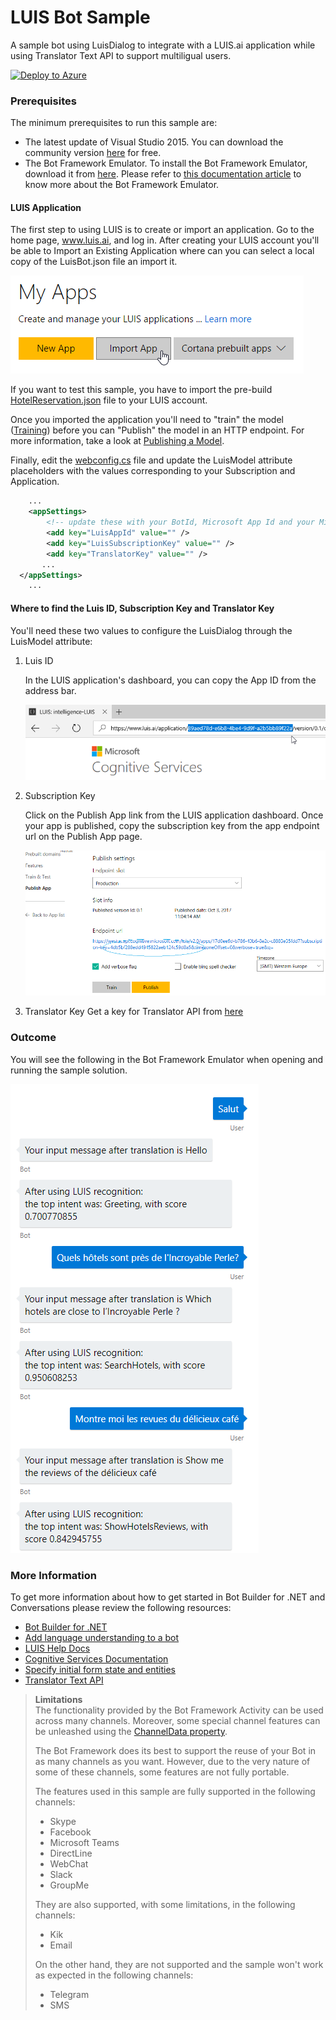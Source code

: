 # LUIS Bot Sample

A sample bot using LuisDialog to integrate with a LUIS.ai application while using Translator Text API to support multiligual users.

[![Deploy to Azure][Deploy Button]][Deploy CSharp/LUIS]

[Deploy Button]: https://azuredeploy.net/deploybutton.png
[Deploy CSharp/LUIS]: https://azuredeploy.net

### Prerequisites

The minimum prerequisites to run this sample are:
* The latest update of Visual Studio 2015. You can download the community version [here](http://www.visualstudio.com) for free.
* The Bot Framework Emulator. To install the Bot Framework Emulator, download it from [here](https://emulator.botframework.com/). Please refer to [this documentation article](https://github.com/microsoft/botframework-emulator/wiki/Getting-Started) to know more about the Bot Framework Emulator.


#### LUIS Application

The first step to using LUIS is to create or import an application. Go to the home page, www.luis.ai, and log in. After creating your LUIS account you'll be able to Import an Existing Application where can you can select a local copy of the LuisBot.json file an import it.

![Import an Existing Application](images/prereqs-import.png)

If you want to test this sample, you have to import the pre-build [HotelReservation.json](Dialogs/HotelReservation/Resources/HotelReservation.json) file to your LUIS account.

Once you imported the application you'll need to "train" the model ([Training](https://docs.microsoft.com/en-us/azure/cognitive-services/luis/train-test)) before you can "Publish" the model in an HTTP endpoint. For more information, take a look at [Publishing a Model](https://docs.microsoft.com/en-us/azure/cognitive-services/luis/publishapp).

Finally, edit the [webconfig.cs](web.config) file and update the LuisModel attribute placeholders with the values corresponding to your Subscription and Application.


````XML
    ...
    <appSettings>
        <!-- update these with your BotId, Microsoft App Id and your Microsoft App Password-->
        <add key="LuisAppId" value="" />
        <add key="LuisSubscriptionKey" value="" />
    	<add key="TranslatorKey" value="" />
       ...
  </appSettings>
    ...
````

#### Where to find the Luis ID, Subscription Key and Translator Key

You'll need these two values to configure the LuisDialog through the LuisModel attribute:

1. Luis ID

    In the LUIS application's dashboard, you can copy the App ID from the address bar.
    
    ![App Settings](images/prereqs-appid.png)
    
2. Subscription Key

    Click on the Publish App link from the LUIS application dashboard.  Once your app is published, copy the subscription key from the app endpoint url on the Publish App page.
    
    ![Programmatic API Key](images/prereqs-apikey.png)
    
3. Translator Key
    Get a key for Translator API from [here](https://azure.microsoft.com/en-us/services/cognitive-services/translator-text-api/)

### Outcome

You will see the following in the Bot Framework Emulator when opening and running the sample solution.

![Sample Outcome](images/outcome.png)

### More Information

To get more information about how to get started in Bot Builder for .NET and Conversations please review the following resources:
* [Bot Builder for .NET](https://docs.microsoft.com/en-us/bot-framework/dotnet/)
* [Add language understanding to a bot](https://docs.botframework.com/en-us/node/builder/guides/understanding-natural-language/)
* [LUIS Help Docs](https://docs.microsoft.com/en-us/azure/cognitive-services/LUIS/Home)
* [Cognitive Services Documentation](https://docs.microsoft.com/en-us/azure/#pivot=products&panel=cognitive)
* [Specify initial form state and entities](https://docs.microsoft.com/en-us/bot-framework/dotnet/bot-builder-dotnet-formflow-advanced#specify-initial-form-state-and-entities)
* [Translator Text API](https://azure.microsoft.com/en-us/services/cognitive-services/translator-text-api/)

> **Limitations**  
> The functionality provided by the Bot Framework Activity can be used across many channels. Moreover, some special channel features can be unleashed using the [ChannelData property](https://docs.microsoft.com/en-us/bot-framework/dotnet/bot-builder-dotnet-channeldata).
> 
> The Bot Framework does its best to support the reuse of your Bot in as many channels as you want. However, due to the very nature of some of these channels, some features are not fully portable.
> 
> The features used in this sample are fully supported in the following channels:
> - Skype
> - Facebook
> - Microsoft Teams
> - DirectLine
> - WebChat
> - Slack
> - GroupMe
> 
> They are also supported, with some limitations, in the following channels:
> - Kik
> - Email
> 
> On the other hand, they are not supported and the sample won't work as expected in the following channels:
> - Telegram
> - SMS
